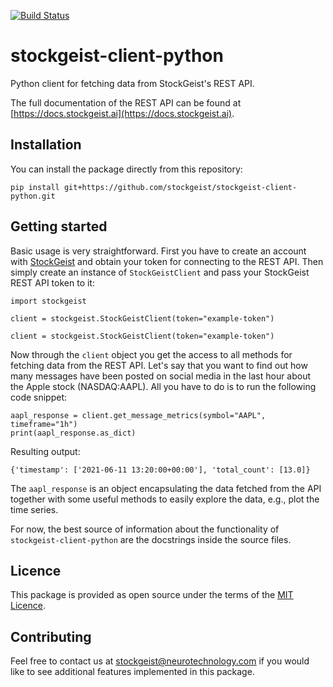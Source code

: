 [![Build Status](https://travis-ci.com/{stockgeist}/{stockgeist-client-python}.png?branch=master)](https://travis-ci.com/{stockgeist}/{stockgeist-client-python})


# stockgeist-client-python
Python client for fetching data from StockGeist's REST API. 

The full documentation of the REST API 
can be found at [https://docs.stockgeist.ai](https://docs.stockgeist.ai).

## Installation
You can install the package directly from this repository:

`pip install git+https://github.com/stockgeist/stockgeist-client-python.git`

## Getting started
Basic usage is very straightforward. First you have to create an account with 
[StockGeist](https://dashboard.stockgeist.ai) and obtain your token for connecting to the REST API.
Then simply create an instance of `StockGeistClient` and pass your StockGeist REST API token to it:

```
import stockgeist

client = stockgeist.StockGeistClient(token="example-token")
```

`client = stockgeist.StockGeistClient(token="example-token")`

Now through the `client` object you get the access to all methods for fetching data from the REST API. 
Let's say that you want to find out how many messages have been posted on social media in the last hour
about the Apple stock (NASDAQ:AAPL). All you have to do is to run the following code snippet:

```
aapl_response = client.get_message_metrics(symbol="AAPL", timeframe="1h")
print(aapl_response.as_dict)
```

Resulting output:

```
{'timestamp': ['2021-06-11 13:20:00+00:00'], 'total_count': [13.0]}
```

The `aapl_response` is an object encapsulating the data fetched from the API together with some useful 
methods to easily explore the data, e.g., plot the time series.

For now, the best source of information about the functionality of `stockgeist-client-python` are the 
docstrings inside the source files.


## Licence
This package is provided as open source under the terms of the [MIT Licence](https://opensource.org/licenses/MIT).

## Contributing
Feel free to contact us at [stockgeist@neurotechnology.com](stockgeist@neurotechnology.com) if you would 
like to see additional features implemented in this package.
